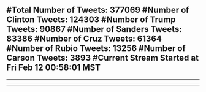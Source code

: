 #Total Number of Tweets: 377069 
#Number of Clinton Tweets: 124303
#Number of Trump Tweets: 90867
#Number of Sanders Tweets: 83386
#Number of Cruz Tweets: 61364
#Number of Rubio Tweets: 13256
#Number of Carson Tweets: 3893
#Current Stream Started at Fri Feb 12 00:58:01 MST
---
---
---
